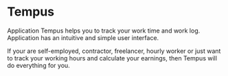 # Tempus

Application Tempus helps you to track your work time and work log. Application has an intuitive and simple user interface. 

If your are self-employed, contractor, freelancer, hourly worker or just want to track your working hours and calculate your earnings, then Tempus will do everything for you.
